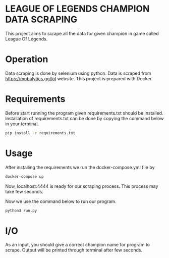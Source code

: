 # LEAGUE OF LEGENDS CHAMPION DATA SCRAPING

This project aims to scrape all the data for given champion in game called League Of Legends.

# Operation

Data scraping is done by selenium using python.
Data is scraped from https://mobalytics.gg/lol website.
This project is prepared with Docker.

# Requirements

Before start running the program given requirements.txt should be installed. Installation of requirements.txt can be done by copying the command below in your terminal.

```bash
pip install -r requirements.txt
```

# Usage

After installing the requirements we run the docker-compose.yml file by

```bash
docker-compose up
```

Now, localhost:4444 is ready for our scraping process.
This process may take few seconds.

Now we use the command below to run our program.

```bash
python3 run.py
```

# I/O

As an input, you should give a correct champion name for program to scrape.
Output will be printed through terminal after few seconds.

